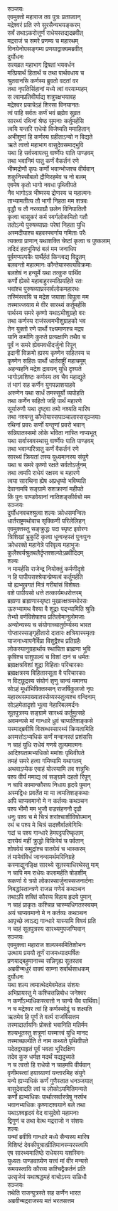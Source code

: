 सञ्जयः  
एवमुक्तो महाराज तव पुत्रः प्रतापवान्  
मद्रेश्वरं प्रति रणे सुरसैन्यभयङ्करम्  
सर्वं तथाऽकरोत्तूर्णं राधेयस्तद्यदब्रवीत्  
मद्रराजं च समरे प्रणम्य च महारथम्  
विनयेनोपसङ्गम्य प्रणयाद्वाक्यमब्रवीत्  
दुर्योधनः  
सत्यव्रत महाभाग द्विषतां भयवर्धन  
मत्प्रियार्थं हितार्थं च तथा पार्थवधाय च  
श्रुतवानसि कर्णस्य ब्रुवतो वदतां वर  
तथा नृपतिसिंहानां मध्ये त्वां वरयाम्यहम्  
स त्वामप्रतिवीर्याद्य शत्रुपक्षभयावह  
मद्रेश्वर प्रयाचेऽहं शिरसा विनयानतः  
त्वं पाहि सर्वतः कर्णं भवं ब्रह्मेव सुव्रत  
सारथ्यं रथिनां श्रेष्ठ सुमनाः कर्तुमर्हसि  
त्वयि यन्तरि राधेयो विजेष्यति ममाहितान्  
अभीशूणां हि कर्णस्य ग्रहीताऽन्यो न विद्यते  
ऋते त्वत्तो महाभाग वासुदेवसमाद्भुवि  
यथा हि सर्वस्वापत्सु वार्ष्णेयः पाति पाण्डवम्  
तथा भवानिमं पातु कर्णं वैकर्तनं रणे  
भीष्मद्रोणौ कृपः कर्णो भवान्भोजश्च वीर्यवान्  
शकुनिस्सौबलो द्रौणिरहमेव च नो बलम्  
एवमेष कृतो भागो नवधा पृथिवीपते  
नैव भागोऽत्र भीष्मस्य द्रोणस्य च महात्मनः  
ताभ्यामतीत्य तौ भागौ निहता मम शत्रवः  
वृद्धौ च तौ नरव्याघ्रौ छलेन विनिपातितौ  
कृत्वा चासुकरं कर्म स्वर्गलोकमितो गतौ  
ततोऽन्ये पुरुषव्याघ्राः परेषां निहता युधि  
अस्मदीयाश्च बहवस्स्वर्गाय गमिताः परैः  
त्यक्त्वा प्राणान् यथाशक्ति चेष्टां कृत्वा च पुष्कलाम्  
तदिदं हतभूयिष्ठं बलं मम जनाधिप  
पूर्वमप्यल्पकैः पार्थैर्हतं किन्त्वद्य विद्रुतम्  
बलवन्तो महात्मानः कौन्तेयास्सत्यविक्रमाः  
बलशेषं न हन्युर्मे यथा तत्कुरु पार्थिव  
कर्णो ह्येको महाबाहुरस्मत्प्रियहिते रतः  
भवांश्च पुरुषव्याघ्रस्सर्वलोकमहारथः  
तस्मिंस्त्वयि च मद्रेश जयाशा विपुला मम  
तस्माज्जयाय मे वीर सारथ्यं कर्तुमर्हसि  
पार्थस्य समरे कृष्णो यथाऽभीशुग्रहो वरः  
तथा कर्णस्य राजंस्त्वमभीशुग्राहको भव  
तेन युक्तो रणे पार्थो रक्ष्यमाणश्च मद्रप  
यानि कर्माणि कुरुते प्रत्यक्षाणि तथैव च  
पूर्वं न समरे ह्येवमवधीदर्जुनो रिपून्  
इदानीं विक्रमो ह्यस्य कृष्णेन सहितस्य च  
कृष्णेन सहितः पार्थो धार्तराष्ट्रीं महाचमूम्  
अहन्यहनि मद्रेश द्रावयन् युधि दृश्यते  
भागोऽवशिष्टः कर्णस्य तव चैव महाद्युते  
तं भागं सह कर्णेन युगपन्नाशयाहवे  
अरुणेन यथा सार्धं तमस्सूर्यो व्यपोहति  
तथा कर्णेन सहितो जहि पार्थं महारणे  
सूर्यारुणौ यथा दृष्ट्वा तमो नश्यति मारिष  
तथा नश्यन्तु कौन्तेयास्सपाञ्चालास्ससृञ्जयाः  
रथिनां प्रवरः कर्णो यन्तॄणां प्रवरो भवान्  
सन्निपातस्समो लोके भविता नास्ति नाप्यभूत्  
यथा सर्वास्ववस्थासु वार्ष्णेयः पाति पाण्डवम्  
तथा भवान्परित्रातु कर्णं वैकर्तनं रणे  
सारथ्यं क्रियतां तस्य युध्यमानस्य संयुगे  
यथा च समरे कृष्णो रक्षते सर्वतोऽर्जुनम्  
तथा त्वमपि राधेयं रक्षस्व च महारणे  
त्वया सारथिना ह्येष अप्रधृष्यो भविष्यति  
देवानामपि सङ्ग्रामे सशक्राणां महीपते  
किं पुनः पाण्डवेयानां नातिशङ्कीर्वचो मम  
सञ्जयः  
दुर्योधनवचश्श्रुत्वा शल्यः क्रोधसमन्वितः  
धार्तराष्ट्रमथोवाच सृक्किणी परिलेलिहन्  
एवमुक्तस्तु सङ्क्रुद्धः पदा स्पृष्ट इवोरगः  
त्रिशिखां भ्रुकुटिं कृत्वा धून्वन्हस्तं पुनःपुनः  
क्रोधरक्ते महानेत्रे परिवृत्य महाभुजः  
कुलैश्वर्यश्रुतबलैर्दृप्तश्शल्योऽब्रवीदिदम्  
शल्यः  
न मामर्हसि राजेन्द्र नियोक्तुं कर्मणीदृशे  
न हि पापीयसश्श्रेयान्प्रेष्यत्वं कर्तुमर्हति  
यो ह्यभ्युपगतं मित्रं गरीयांसं विशेषतः  
वशे पापीयसो धत्ते तत्कार्यमधरोत्तरम्  
ब्रह्मणा ब्राह्मणास्सृष्टा मुखात्क्षत्रमथोरसः  
ऊरुभ्यामथ वैश्या वै शूद्राः पद्भ्यामिति श्रुतिः  
तेभ्यो वर्णविशेषाश्च प्रतिलोमानुलोमजाः  
अन्योन्यस्य च संयोगाच्चातुर्वर्ण्यस्य भारत  
गोप्तारस्सङ्गृहीतारो दातारः क्षत्रियास्स्मृताः  
याजनाध्यापनैर्विप्रा विशुद्वैश्च प्रतिग्रहैः  
लोकस्यानुग्रहार्थाय स्थापिता ब्राह्मणा भुवि  
कृषिश्च पाशुपाल्यं च विशां दानं च धर्मतः  
ब्रह्मक्षत्रविशां शूद्रा विहिताः परिचारकाः  
ब्रह्मक्षत्रस्य विहितास्सूता वै परिचारकाः  
न विट्छूद्रस्य संयोगं शृणु चान्यं ममानघ  
सोऽहं मूर्धाभिषिक्तस्सन् राजर्षिकुलजो नृपः  
महारथसमाख्यातस्सेव्यस्स्तुत्यश्च वन्दिनाम्  
सोऽहमेतादृशो भूत्वा नेहारिबलमर्दनः  
सूतपुत्रस्य सङ्ग्रामे सारथ्यं कर्तुमुत्सहे  
अवमन्यसे मां गान्धारे ध्रुवं चाप्यतिशङ्कसे  
यस्माद्ब्रवीषि विस्रब्धस्सारथ्यं क्रियतामिति  
अस्मत्तोऽभ्यधिकं कर्णं मन्वानस्तं प्रशंससि  
न चाहं युधि राधेयं गणये तुल्यमात्मनः  
आदिश्यतामभ्यधिको ममांशः पृथिवीपते  
तमहं समरे हत्वा गमिष्यामि यथागतम्  
अथवाऽप्येक एवाहं योत्स्यामि तव शत्रुभिः  
पश्य वीर्यं ममाद्य त्वं सङ्ग्रामे दहतो रिपून्  
न चापि कामान्कौरव्य निधाय हृदये पुमान्  
अस्मद्विधः प्रवर्तेत मा मा त्वमतिशङ्कथाः  
अपि चाप्यवमानो मे न कर्तव्यः कथञ्चन  
पश्य भीमौ मम भुजौ वज्रसंहननौ दृढौ  
धनुः पश्य च मे चित्रं शरांश्चाशीविषोपमान्  
रथं च पश्य मे चित्रं सदश्वैर्वातवेगिभिः  
गदां च पश्य गान्धारे हेमपट्टपरिष्कृताम्  
दारयेयं महीं क्रुद्धो विकिरेयं च पर्वतान्  
शोषयेयं समुद्रांश्च पातयेयं च भास्करम्  
तं मामेवंविधं जानन्समर्थमरिनिग्रहे  
कस्माद्युनङ्क्षि सारथ्ये सूतस्याधिरथेस्तु माम्  
न चापि मम राधेयः कलामर्हति षोडशीम्  
सकर्णा ये त्रयो लोकास्सार्जुनास्सजनार्दनाः  
निबद्धांस्तान्त्रणे राजन्न गणेयं कथञ्चन  
तथाऽपि शक्तिं कौरव्य विहाय हृदये पुमान्  
न चाहं प्राकृतः कश्चिन्न चास्म्यधिगतस्स्वयम्  
अयं चाप्यवमानो मे न कर्तव्यः कथञ्चन  
आपृच्छे त्वाऽद्य गान्धारे यास्यामि विषयं प्रति  
न चाहं सूतपुत्रस्य सारथ्यमुपजग्मिवान्  
सञ्जयः  
एवमुक्त्वा महाराज शल्यस्समितिशोभनः  
उत्थाय प्रययौ तूर्णं राजमध्यादमर्षितः  
प्रणयाद्बहुमानाच्च सन्निगृह्य सुतस्तव  
अब्रवीन्मधुरं वाक्यं साम्ना सर्वार्थसाधकम्  
दुर्योधनः  
यथा शल्य त्वमात्थेदमेवमेतन्न संशयः  
अभिप्रायस्तु मे कश्चित्तन्निबोध जनेश्वर  
न कर्णोऽभ्यधिकस्त्वत्तो न चान्ये चैव पार्थिवाः|  
न च मद्रेश्वर त्वां हि कर्णस्सोढुं च शक्ष्यति  
ऋतमेव हि पूर्णं ते वर्त्म राजर्षिसत्तम  
तस्मादार्तायनिः प्रोक्तो भवानिति मतिर्मम  
शल्यभूतस्तु शत्रूणां यस्मात्त्वं युधि मानद  
तस्माच्छल्येति ते नाम कथ्यते पृथिवीपते  
यदेतद्व्याहृतं पूर्वं भवता भूरिदक्षिण  
तदेव कुरु धर्मज्ञ मदर्थं यद्यदुच्यते  
न च त्वत्तो हि राधेयो न चाहमपि वीर्यवान्  
वृणीमस्त्वां हयाग्र्याणां यन्तारमिह संयुगे  
मन्ये ह्यभ्यधिकं कर्णं गुणैस्तात धनञ्जयात्  
वासुदेवादति त्वां च लोकोऽयमितिमन्यते  
कर्णो ह्यभ्यधिकः पार्थात्सर्वास्त्रेषु नरर्षभ  
भवानभ्यधिकः कृष्णादश्वयाने बले तथा  
यथाऽश्वहृदयं वेद वासुदेवो महामनाः  
द्विगुणं च तथा वेत्थ मद्रराजो न संशयः  
शल्यः  
यन्मां ब्रवीषि गान्धारे मध्ये सैन्यस्य मारिष  
विशिष्टं देवकीपुत्रात्प्रीतिमानस्म्यरस्त्वयि  
एष सारथ्यमातिष्ठे राधेयस्य यशस्विनः  
युध्यतः पाण्डवाग्र्येण यत्त्वं मां वीर मन्यसे  
समयस्त्वयि कौरव्य कश्चिद्वैकर्तनं प्रति  
उत्सृजेयं यथाश्रद्धमहं वाचोऽस्य सन्निधौ  
सञ्जयः  
तथेति राजन्पुत्रस्ते सह कर्णेन भारत  
अब्रवीन्मद्रराजस्य मतं भरतसत्तम   
